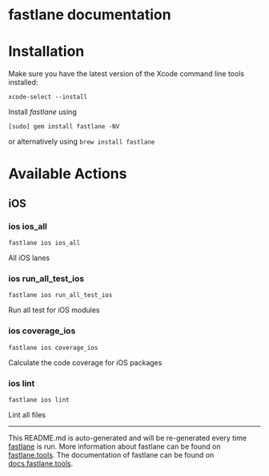 fastlane documentation
================
# Installation

Make sure you have the latest version of the Xcode command line tools installed:

```
xcode-select --install
```

Install _fastlane_ using
```
[sudo] gem install fastlane -NV
```
or alternatively using `brew install fastlane`

# Available Actions
## iOS
### ios ios_all
```
fastlane ios ios_all
```
All iOS lanes
### ios run_all_test_ios
```
fastlane ios run_all_test_ios
```
Run all test for iOS modules
### ios coverage_ios
```
fastlane ios coverage_ios
```
Calculate the code coverage for iOS packages
### ios lint
```
fastlane ios lint
```
Lint all files

----

This README.md is auto-generated and will be re-generated every time [fastlane](https://fastlane.tools) is run.
More information about fastlane can be found on [fastlane.tools](https://fastlane.tools).
The documentation of fastlane can be found on [docs.fastlane.tools](https://docs.fastlane.tools).
